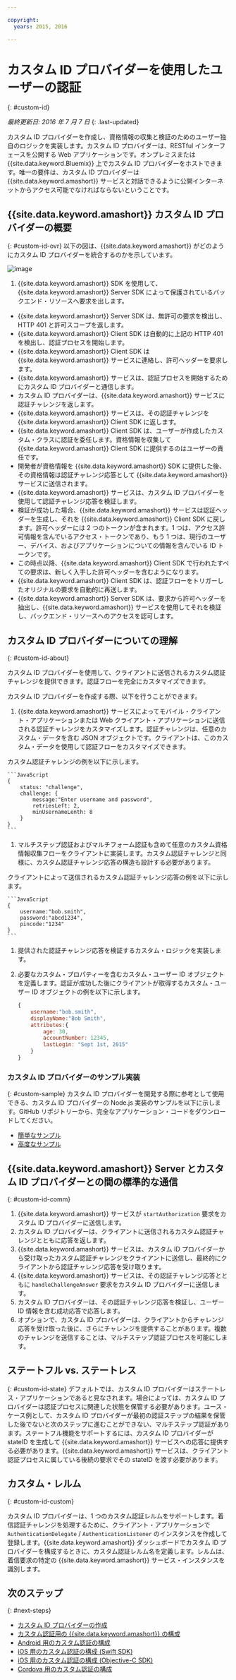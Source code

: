 ```yaml
---

copyright:
  years: 2015, 2016

---
```


# カスタム ID プロバイダーを使用したユーザーの認証
{: #custom-id}

*最終更新日: 2016 年 7 月 7 日*
{: .last-updated}


カスタム ID プロバイダーを作成し、資格情報の収集と検証のためのユーザー独自のロジックを実装します。カスタム ID プロバイダーは、RESTful インターフェースを公開する Web アプリケーションです。オンプレミスまたは {{site.data.keyword.Bluemix}} 上でカスタム ID プロバイダーをホストできます。唯一の要件は、カスタム ID プロバイダーは {{site.data.keyword.amashort}} サービスと対話できるように公開インターネットからアクセス可能でなければならないということです。

## {{site.data.keyword.amashort}} カスタム ID プロバイダーの概要
{: #custom-id-ovr}
以下の図は、{{site.data.keyword.amashort}} がどのようにカスタム ID プロバイダーを統合するのかを示しています。

![image](images/mca-sequence-custom.jpg)

1. {{site.data.keyword.amashort}} SDK を使用して、{{site.data.keyword.amashort}} Server SDK によって保護されているバックエンド・リソースへ要求を出します。
* {{site.data.keyword.amashort}} Server SDK は、無許可の要求を検出し、HTTP 401 と許可スコープを返します。
* {{site.data.keyword.amashort}} Client SDK は自動的に上記の HTTP 401 を検出し、認証プロセスを開始します。
* {{site.data.keyword.amashort}} Client SDK は {{site.data.keyword.amashort}} サービスに連絡し、許可ヘッダーを要求します。
* {{site.data.keyword.amashort}} サービスは、認証プロセスを開始するためにカスタム ID プロバイダーと通信します。
* カスタム ID プロバイダーは、{{site.data.keyword.amashort}} サービスに認証チャレンジを返します。
* {{site.data.keyword.amashort}} サービスは、その認証チャレンジを {{site.data.keyword.amashort}} Client SDK に返します。
* {{site.data.keyword.amashort}} Client SDK は、ユーザーが作成したカスタム・クラスに認証を委任します。資格情報を収集して {{site.data.keyword.amashort}} Client SDK に提供するのはユーザーの責任です。
* 開発者が資格情報を {{site.data.keyword.amashort}} SDK に提供した後、その資格情報は認証チャレンジ応答として {{site.data.keyword.amashort}} サービスに送信されます。
* {{site.data.keyword.amashort}} サービスは、カスタム ID プロバイダーを使用して認証チャレンジ応答を検証します。
* 検証が成功した場合、{{site.data.keyword.amashort}} サービスは認証ヘッダーを生成し、それを {{site.data.keyword.amashort}} Client SDK に戻します。許可ヘッダーには 2 つのトークンが含まれます。1 つは、アクセス許可情報を含んでいるアクセス・トークンであり、もう 1 つは、現行のユーザー、デバイス、およびアプリケーションについての情報を含んでいる ID トークンです。
* この時点以降、{{site.data.keyword.amashort}} Client SDK で行われたすべての要求は、新しく入手した許可ヘッダーを含むようになります。
* {{site.data.keyword.amashort}} Client SDK は、認証フローをトリガーしたオリジナルの要求を自動的に再送します。
* {{site.data.keyword.amashort}} Server SDK は、要求から許可ヘッダーを抽出し、{{site.data.keyword.amashort}} サービスを使用してそれを検証し、バックエンド・リソースへのアクセスを認可します。

## カスタム ID プロバイダーについての理解
{: #custom-id-about}

カスタム ID プロバイダーを使用して、クライアントに送信されるカスタム認証チャレンジを提供できます。認証フローを完全にカスタマイズできます。

カスタム ID プロバイダーを作成する際、以下を行うことができます。

1. {{site.data.keyword.amashort}} サービスによってモバイル・クライアント・アプリケーションまたは Web クライアント・アプリケーションに送信される認証チャレンジをカスタマイズします。認証チャレンジは、任意のカスタム・データを含む JSON オブジェクトです。クライアントは、このカスタム・データを使用して認証フローをカスタマイズできます。

  カスタム認証チャレンジの例を以下に示します。

	```JavaScript
	{
		status: "challenge",
		challenge: {
			message:"Enter username and password",
			retriesLeft: 2,
			minUsernameLenth: 8
		}
	}
	```

1. マルチステップ認証およびマルチフォーム認証も含めて任意のカスタム資格情報収集フローをクライアントに実装します。カスタム認証チャレンジと同様に、カスタム認証チャレンジ応答の構造も設計する必要があります。

  クライアントによって送信されるカスタム認証チャレンジ応答の例を以下に示します。

	```JavaScript
	{
		username:"bob.smith",
		password:"abcd1234",
		pincode:"1234"
	}
	```
1. 提供された認証チャレンジ応答を検証するカスタム・ロジックを実装します。

1. 必要なカスタム・プロパティーを含むカスタム・ユーザー ID オブジェクトを定義します。認証が成功した後にクライアントが取得するカスタム・ユーザー ID オブジェクトの例を以下に示します。

	```JavaScript
	{
		username:"bob.smith",
		displayName:"Bob Smith",
		attributes:{
			age: 30,
			accountNumber: 12345,
			lastLogin: "Sept 1st, 2015"
		}
	}
	```

### カスタム ID プロバイダーのサンプル実装
{: #custom-sample}
カスタム ID プロバイダーを開発する際に参考として使用できる、カスタム ID プロバイダーの Node.js 実装のサンプルを以下に示します。GitHub リポジトリーから、完全なアプリケーション・コードをダウンロードしてください。

 * [簡単なサンプル](https://github.com/ibm-bluemix-mobile-services/bms-mca-custom-identity-provider-sample)
 * [高度なサンプル](https://github.com/ibm-bluemix-mobile-services/bms-mca-custom-identity-provider-with-user-management)

## {{site.data.keyword.amashort}} Server とカスタム ID プロバイダーとの間の標準的な通信
{: #custom-id-comm}

1. {{site.data.keyword.amashort}} サービスが `startAuthorization` 要求をカスタム ID プロバイダーに送信します。
1. カスタム ID プロバイダーは、クライアントに送信されるカスタム認証チャレンジとともに応答を返します。
1. {{site.data.keyword.amashort}} サービスは、カスタム ID プロバイダーから受け取ったカスタム認証チャレンジをクライアントに送信し、最終的にクライアントから認証チャレンジ応答を受け取ります。
1. {{site.data.keyword.amashort}} サービスは、その認証チャレンジ応答とともに `handleChallengeAnswer` 要求をカスタム ID プロバイダーに送信します。
1. カスタム ID プロバイダーは、その認証チャレンジ応答を検証し、ユーザー ID 情報を含む成功応答で応答します。
1. オプションで、カスタム ID プロバイダーは、クライアントからチャレンジ応答を受け取った後に、さらにチャレンジを提供することがあります。複数のチャレンジを送信することは、マルチステップ認証プロセスを可能にします。

## ステートフル vs. ステートレス
{: #custom-id-state}
デフォルトでは、カスタム ID プロバイダーはステートレス・アプリケーションであると見なされます。場合によっては、カスタム ID プロバイダーは認証プロセスに関連した状態を保管する必要があります。ユース・ケース例として、カスタム ID プロバイダーが最初の認証ステップの結果を保管した後でないと次のステップに進むことができない、マルチステップ認証があります。ステートフル機能をサポートするには、カスタム ID プロバイダーが stateID を生成して {{site.data.keyword.amashort}} サービスへの応答に提供する必要があります。{{site.data.keyword.amashort}} サービスは、クライアント認証プロセスに属している後続の要求でその stateID を渡す必要があります。

## カスタム・レルム
{: #custom-id-custom}

カスタム ID プロバイダーは、1 つのカスタム認証レルムをサポートします。着信認証チャレンジを処理するために、クライアント・アプリケーションで `AuthenticationDelegate` / 	`AuthenticationListener` のインスタンスを作成して登録します。{{site.data.keyword.amashort}} ダッシュボードでカスタム ID プロバイダーを構成するときに、カスタム認証レルム名を定義します。レルムは、着信要求の特定の {{site.data.keyword.amashort}} サービス・インスタンスを識別します。

## 次のステップ
{: #next-steps}
* [カスタム ID プロバイダーの作成](custom-auth-identity-provider.html)
* [カスタム認証用の {{site.data.keyword.amashort}} の構成 ](custom-auth-config-mca.html)
* [Android 用のカスタム認証の構成 ](custom-auth-android.html)
* [iOS 用のカスタム認証の構成 (Swift SDK)](custom-auth-ios-swift-sdk.html)
* [iOS 用のカスタム認証の構成 (Objective-C SDK)](custom-auth-ios.html)
* [Cordova 用のカスタム認証の構成 ](custom-auth-cordova.html)

